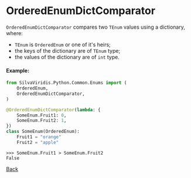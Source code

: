 # OrderedEnumDictComparator

`OrderedEnumDictComparator` compares two `TEnum` values using a dictionary, where:

* `TEnum` is `OrderedEnum` or one of it's heirs;
* the keys of the dictionary are of `TEnum` type;
* the values of the dictionary are of `int` type.

#### Example:

```python
from SilvaViridis.Python.Common.Enums import (
    OrderedEnum,
    OrderedEnumDictComparator,
)

@OrderedEnumDictComparator(lambda: {
    SomeEnum.Fruit1: 0,
    SomeEnum.Fruit2: 1,
})
class SomeEnum(OrderedEnum):
    Fruit1 = "orange"
    Fruit2 = "apple"
```

```
>>> SomeEnum.Fruit1 > SomeEnum.Fruit2
False
```

[Back](OrderedEnum.md)
